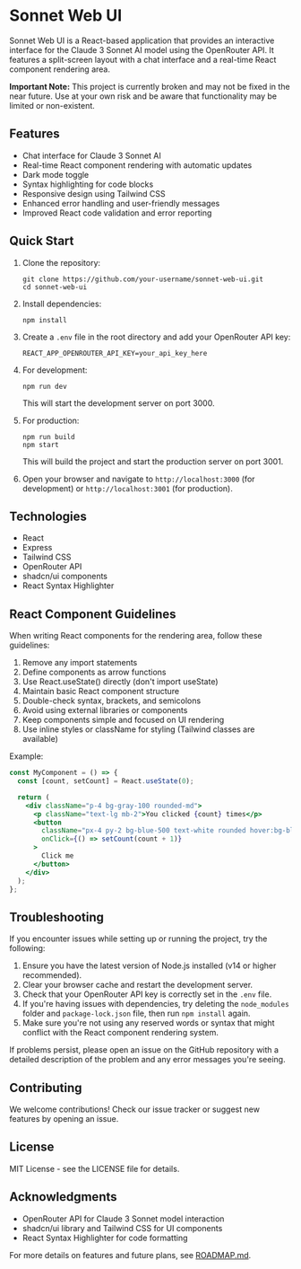 # Sonnet Web UI

Sonnet Web UI is a React-based application that provides an interactive interface for the Claude 3 Sonnet AI model using the OpenRouter API. It features a split-screen layout with a chat interface and a real-time React component rendering area.

**Important Note:** This project is currently broken and may not be fixed in the near future. Use at your own risk and be aware that functionality may be limited or non-existent.

## Features

- Chat interface for Claude 3 Sonnet AI
- Real-time React component rendering with automatic updates
- Dark mode toggle
- Syntax highlighting for code blocks
- Responsive design using Tailwind CSS
- Enhanced error handling and user-friendly messages
- Improved React code validation and error reporting

## Quick Start

1. Clone the repository:
   ```
   git clone https://github.com/your-username/sonnet-web-ui.git
   cd sonnet-web-ui
   ```

2. Install dependencies:
   ```
   npm install
   ```

3. Create a `.env` file in the root directory and add your OpenRouter API key:
   ```
   REACT_APP_OPENROUTER_API_KEY=your_api_key_here
   ```

4. For development:
   ```
   npm run dev
   ```
   This will start the development server on port 3000.

5. For production:
   ```
   npm run build
   npm start
   ```
   This will build the project and start the production server on port 3001.

6. Open your browser and navigate to `http://localhost:3000` (for development) or `http://localhost:3001` (for production).

## Technologies

- React
- Express
- Tailwind CSS
- OpenRouter API
- shadcn/ui components
- React Syntax Highlighter

## React Component Guidelines

When writing React components for the rendering area, follow these guidelines:

1. Remove any import statements
2. Define components as arrow functions
3. Use React.useState() directly (don't import useState)
4. Maintain basic React component structure
5. Double-check syntax, brackets, and semicolons
6. Avoid using external libraries or components
7. Keep components simple and focused on UI rendering
8. Use inline styles or className for styling (Tailwind classes are available)

Example:
```jsx
const MyComponent = () => {
  const [count, setCount] = React.useState(0);

  return (
    <div className="p-4 bg-gray-100 rounded-md">
      <p className="text-lg mb-2">You clicked {count} times</p>
      <button 
        className="px-4 py-2 bg-blue-500 text-white rounded hover:bg-blue-600"
        onClick={() => setCount(count + 1)}
      >
        Click me
      </button>
    </div>
  );
};
```

## Troubleshooting

If you encounter issues while setting up or running the project, try the following:

1. Ensure you have the latest version of Node.js installed (v14 or higher recommended).
2. Clear your browser cache and restart the development server.
3. Check that your OpenRouter API key is correctly set in the `.env` file.
4. If you're having issues with dependencies, try deleting the `node_modules` folder and `package-lock.json` file, then run `npm install` again.
5. Make sure you're not using any reserved words or syntax that might conflict with the React component rendering system.

If problems persist, please open an issue on the GitHub repository with a detailed description of the problem and any error messages you're seeing.

## Contributing

We welcome contributions! Check our issue tracker or suggest new features by opening an issue.

## License

MIT License - see the LICENSE file for details.

## Acknowledgments

- OpenRouter API for Claude 3 Sonnet model interaction
- shadcn/ui library and Tailwind CSS for UI components
- React Syntax Highlighter for code formatting

For more details on features and future plans, see [ROADMAP.md](ROADMAP.md).
